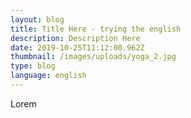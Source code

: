 ```yaml
---
layout: blog
title: Title Here - trying the english
description: Description Here
date: 2019-10-25T11:12:00.962Z
thumbnail: /images/uploads/yoga_2.jpg
type: blog
language: english
---
```

Lorem
